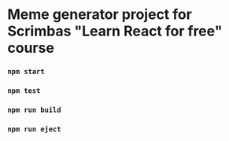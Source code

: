 # Meme generator project for Scrimbas "Learn React for free" course

### `npm start`

### `npm test`

### `npm run build`

### `npm run eject`

